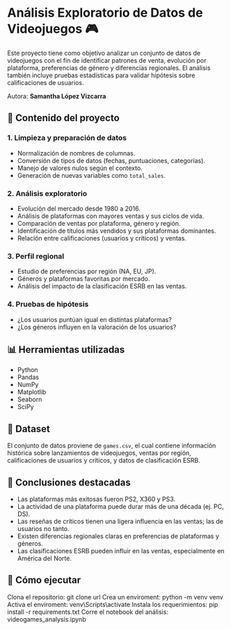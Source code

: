 # Análisis Exploratorio de Datos de Videojuegos 🎮

Este proyecto tiene como objetivo analizar un conjunto de datos de videojuegos con el fin de identificar patrones de venta, evolución por plataforma, preferencias de género y diferencias regionales. El análisis también incluye pruebas estadísticas para validar hipótesis sobre calificaciones de usuarios.

Autora: **Samantha López Vizcarra**  

## 📂 Contenido del proyecto

### 1. Limpieza y preparación de datos
- Normalización de nombres de columnas.
- Conversión de tipos de datos (fechas, puntuaciones, categorías).
- Manejo de valores nulos según el contexto.
- Generación de nuevas variables como `total_sales`.

### 2. Análisis exploratorio
- Evolución del mercado desde 1980 a 2016.
- Análisis de plataformas con mayores ventas y sus ciclos de vida.
- Comparación de ventas por plataforma, género y región.
- Identificación de títulos más vendidos y sus plataformas dominantes.
- Relación entre calificaciones (usuarios y críticos) y ventas.

### 3. Perfil regional
- Estudio de preferencias por región (NA, EU, JP).
- Géneros y plataformas favoritas por mercado.
- Análisis del impacto de la clasificación ESRB en las ventas.

### 4. Pruebas de hipótesis
- ¿Los usuarios puntúan igual en distintas plataformas?
- ¿Los géneros influyen en la valoración de los usuarios?

## 📊 Herramientas utilizadas
- Python
- Pandas
- NumPy
- Matplotlib
- Seaborn
- SciPy

## 📁 Dataset
El conjunto de datos proviene de `games.csv`, el cual contiene información histórica sobre lanzamientos de videojuegos, ventas por región, calificaciones de usuarios y críticos, y datos de clasificación ESRB.

## 📌 Conclusiones destacadas
- Las plataformas más exitosas fueron PS2, X360 y PS3.
- La actividad de una plataforma puede durar más de una década (ej. PC, DS).
- Las reseñas de críticos tienen una ligera influencia en las ventas; las de usuarios no tanto.
- Existen diferencias regionales claras en preferencias de plataformas y géneros.
- Las clasificaciones ESRB pueden influir en las ventas, especialmente en América del Norte.

## 🚀 Cómo ejecutar
Clona el repositorio: git clone url
Crea un enviroment: python -m venv venv
Activa el enviroment: venv\Scripts\activate
Instala los requerimientos: pip install -r requirements.txt
Corre el notebook del análisis: videogames_analysis.ipynb
